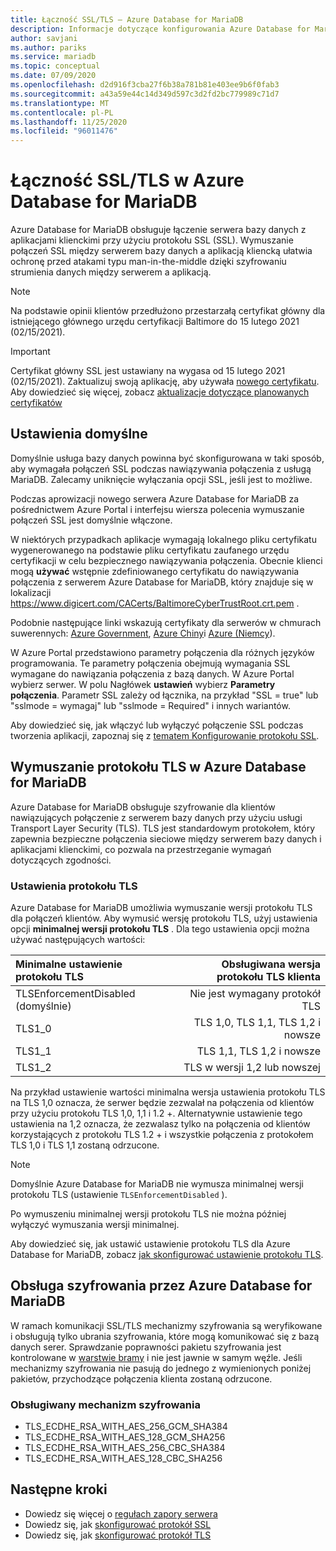 ```yaml
---
title: Łączność SSL/TLS — Azure Database for MariaDB
description: Informacje dotyczące konfigurowania Azure Database for MariaDB i skojarzonych aplikacji w celu prawidłowego używania połączeń SSL
author: savjani
ms.author: pariks
ms.service: mariadb
ms.topic: conceptual
ms.date: 07/09/2020
ms.openlocfilehash: d2d916f3cba27f6b38a781b81e403ee9b6f0fab3
ms.sourcegitcommit: a43a59e44c14d349d597c3d2fd2bc779989c71d7
ms.translationtype: MT
ms.contentlocale: pl-PL
ms.lasthandoff: 11/25/2020
ms.locfileid: "96011476"
---
```

# <a name="ssltls-connectivity-in-azure-database-for-mariadb"></a>Łączność SSL/TLS w Azure Database for MariaDB
Azure Database for MariaDB obsługuje łączenie serwera bazy danych z aplikacjami klienckimi przy użyciu protokołu SSL (SSL). Wymuszanie połączeń SSL między serwerem bazy danych a aplikacją kliencką ułatwia ochronę przed atakami typu man-in-the-middle dzięki szyfrowaniu strumienia danych między serwerem a aplikacją.

>[!NOTE]
> Na podstawie opinii klientów przedłużono przestarzałą certyfikat główny dla istniejącego głównego urzędu certyfikacji Baltimore do 15 lutego 2021 (02/15/2021).

> [!IMPORTANT] 
> Certyfikat główny SSL jest ustawiany na wygasa od 15 lutego 2021 (02/15/2021). Zaktualizuj swoją aplikację, aby używała [nowego certyfikatu](https://cacerts.digicert.com/DigiCertGlobalRootG2.crt.pem). Aby dowiedzieć się więcej, zobacz [aktualizacje dotyczące planowanych certyfikatów](concepts-certificate-rotation.md)

## <a name="default-settings"></a>Ustawienia domyślne
Domyślnie usługa bazy danych powinna być skonfigurowana w taki sposób, aby wymagała połączeń SSL podczas nawiązywania połączenia z usługą MariaDB.  Zalecamy uniknięcie wyłączania opcji SSL, jeśli jest to możliwe.

Podczas aprowizacji nowego serwera Azure Database for MariaDB za pośrednictwem Azure Portal i interfejsu wiersza polecenia wymuszanie połączeń SSL jest domyślnie włączone.

W niektórych przypadkach aplikacje wymagają lokalnego pliku certyfikatu wygenerowanego na podstawie pliku certyfikatu zaufanego urzędu certyfikacji w celu bezpiecznego nawiązywania połączenia. Obecnie klienci mogą **używać** wstępnie zdefiniowanego certyfikatu do nawiązywania połączenia z serwerem Azure Database for MariaDB, który znajduje się w lokalizacji https://www.digicert.com/CACerts/BaltimoreCyberTrustRoot.crt.pem . 

Podobnie następujące linki wskazują certyfikaty dla serwerów w chmurach suwerennych: [Azure Government](https://www.digicert.com/CACerts/BaltimoreCyberTrustRoot.crt.pem), [Azure Chiny](https://dl.cacerts.digicert.com/DigiCertGlobalRootCA.crt.pem)i [Azure (Niemcy](https://www.d-trust.net/cgi-bin/D-TRUST_Root_Class_3_CA_2_2009.crt)).

W Azure Portal przedstawiono parametry połączenia dla różnych języków programowania. Te parametry połączenia obejmują wymagania SSL wymagane do nawiązania połączenia z bazą danych. W Azure Portal wybierz serwer. W polu Nagłówek **ustawień** wybierz **Parametry połączenia**. Parametr SSL zależy od łącznika, na przykład "SSL = true" lub "sslmode = wymagaj" lub "sslmode = Required" i innych wariantów.

Aby dowiedzieć się, jak włączyć lub wyłączyć połączenie SSL podczas tworzenia aplikacji, zapoznaj się z [tematem Konfigurowanie protokołu SSL](howto-configure-ssl.md).

## <a name="tls-enforcement-in-azure-database-for-mariadb"></a>Wymuszanie protokołu TLS w Azure Database for MariaDB

Azure Database for MariaDB obsługuje szyfrowanie dla klientów nawiązujących połączenie z serwerem bazy danych przy użyciu usługi Transport Layer Security (TLS). TLS jest standardowym protokołem, który zapewnia bezpieczne połączenia sieciowe między serwerem bazy danych i aplikacjami klienckimi, co pozwala na przestrzeganie wymagań dotyczących zgodności.

### <a name="tls-settings"></a>Ustawienia protokołu TLS

Azure Database for MariaDB umożliwia wymuszanie wersji protokołu TLS dla połączeń klientów. Aby wymusić wersję protokołu TLS, użyj ustawienia opcji **minimalnej wersji protokołu TLS** . Dla tego ustawienia opcji można używać następujących wartości:

|  Minimalne ustawienie protokołu TLS             | Obsługiwana wersja protokołu TLS klienta                |
|:---------------------------------|-------------------------------------:|
| TLSEnforcementDisabled (domyślnie) | Nie jest wymagany protokół TLS                      |
| TLS1_0                           | TLS 1,0, TLS 1,1, TLS 1,2 i nowsze         |
| TLS1_1                           | TLS 1,1, TLS 1,2 i nowsze              |
| TLS1_2                           | TLS w wersji 1,2 lub nowszej                  |


Na przykład ustawienie wartości minimalna wersja ustawienia protokołu TLS na TLS 1,0 oznacza, że serwer będzie zezwalał na połączenia od klientów przy użyciu protokołu TLS 1,0, 1,1 i 1.2 +. Alternatywnie ustawienie tego ustawienia na 1,2 oznacza, że zezwalasz tylko na połączenia od klientów korzystających z protokołu TLS 1.2 + i wszystkie połączenia z protokołem TLS 1,0 i TLS 1,1 zostaną odrzucone.

> [!Note] 
> Domyślnie Azure Database for MariaDB nie wymusza minimalnej wersji protokołu TLS (ustawienie `TLSEnforcementDisabled` ).
>
> Po wymuszeniu minimalnej wersji protokołu TLS nie można później wyłączyć wymuszania wersji minimalnej.

Aby dowiedzieć się, jak ustawić ustawienie protokołu TLS dla Azure Database for MariaDB, zobacz [jak skonfigurować ustawienie protokołu TLS](howto-tls-configurations.md).

## <a name="cipher-support-by-azure-database-for-mariadb"></a>Obsługa szyfrowania przez Azure Database for MariaDB

W ramach komunikacji SSL/TLS mechanizmy szyfrowania są weryfikowane i obsługują tylko ubrania szyfrowania, które mogą komunikować się z bazą danych serer. Sprawdzanie poprawności pakietu szyfrowania jest kontrolowane w [warstwie bramy](concepts-connectivity-architecture.md#connectivity-architecture) i nie jest jawnie w samym węźle. Jeśli mechanizmy szyfrowania nie pasują do jednego z wymienionych poniżej pakietów, przychodzące połączenia klienta zostaną odrzucone.

### <a name="cipher-suite-supported"></a>Obsługiwany mechanizm szyfrowania

*   TLS_ECDHE_RSA_WITH_AES_256_GCM_SHA384
*   TLS_ECDHE_RSA_WITH_AES_128_GCM_SHA256
*   TLS_ECDHE_RSA_WITH_AES_256_CBC_SHA384
*   TLS_ECDHE_RSA_WITH_AES_128_CBC_SHA256

## <a name="next-steps"></a>Następne kroki
- Dowiedz się więcej o [regułach zapory serwera](concepts-firewall-rules.md)
- Dowiedz się, jak [skonfigurować protokół SSL](howto-configure-ssl.md)
- Dowiedz się, jak [skonfigurować protokół TLS](howto-tls-configurations.md)
